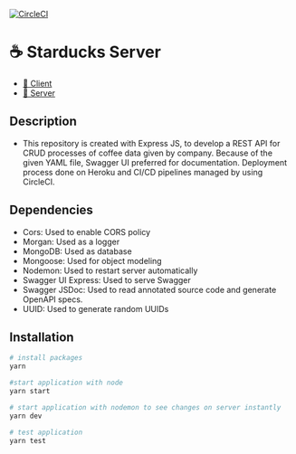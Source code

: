 [![CircleCI](https://circleci.com/gh/damla/starducks-server/tree/main.svg?style=svg&circle-token=359ede319a88a8b675f77fa361b1cf2b0fa89493)](https://circleci.com/gh/damla/starducks-server/tree/main)

# ☕️ Starducks Server

- [🔗 Client](https://starducks-client.netlify.app)
- [🔗 Server](https://starducks-server.herokuapp.com/api-docs)

## Description

- This repository is created with Express JS, to develop a REST API for CRUD processes of coffee data given by company. Because of the given YAML file, Swagger UI preferred for documentation. Deployment process done on Heroku and CI/CD pipelines managed by using CircleCI.

## Dependencies

- Cors: Used to enable CORS policy
- Morgan: Used as a logger
- MongoDB: Used as database
- Mongoose: Used for object modeling
- Nodemon: Used to restart server automatically
- Swagger UI Express: Used to serve Swagger
- Swagger JSDoc: Used to read annotated source code and generate OpenAPI specs.
- UUID: Used to generate random UUIDs

## Installation

```bash
# install packages
yarn

#start application with node
yarn start

# start application with nodemon to see changes on server instantly
yarn dev

# test application
yarn test
```

